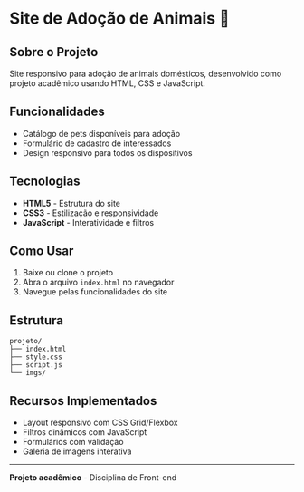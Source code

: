 # Site de Adoção de Animais 🐾

## Sobre o Projeto

Site responsivo para adoção de animais domésticos, desenvolvido como projeto acadêmico usando HTML, CSS e JavaScript.

## Funcionalidades

- Catálogo de pets disponíveis para adoção
- Formulário de cadastro de interessados
- Design responsivo para todos os dispositivos

## Tecnologias

- **HTML5** - Estrutura do site
- **CSS3** - Estilização e responsividade
- **JavaScript** - Interatividade e filtros

## Como Usar

1. Baixe ou clone o projeto
2. Abra o arquivo `index.html` no navegador
3. Navegue pelas funcionalidades do site

## Estrutura

```
projeto/
├── index.html
├── style.css
├── script.js
└── imgs/
```

## Recursos Implementados

- Layout responsivo com CSS Grid/Flexbox
- Filtros dinâmicos com JavaScript
- Formulários com validação
- Galeria de imagens interativa

---

**Projeto acadêmico** - Disciplina de Front-end
